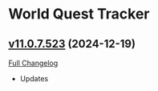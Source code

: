 # World Quest Tracker

## [v11.0.7.523](https://github.com/Tercioo/World-Quest-Tracker/tree/v11.0.7.523) (2024-12-19)
[Full Changelog](https://github.com/Tercioo/World-Quest-Tracker/compare/v11.0.5.522...v11.0.7.523) 

- Updates  
